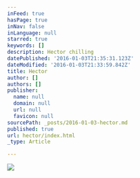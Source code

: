 ```yaml
---
inFeed: true
hasPage: true
inNav: false
inLanguage: null
starred: true
keywords: []
description: Hector chilling
datePublished: '2016-01-03T21:35:31.123Z'
dateModified: '2016-01-03T21:33:59.842Z'
title: Hector
author: []
authors: []
publisher:
  name: null
  domain: null
  url: null
  favicon: null
sourcePath: _posts/2016-01-03-hector.md
published: true
url: hector/index.html
_type: Article

---
```

![](https://the-grid-user-content.s3-us-west-2.amazonaws.com/7a46ed5f-215c-4ab9-80e4-12337282e28e.jpg)
